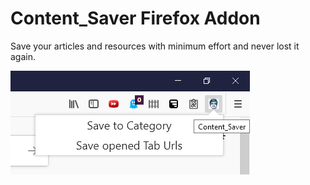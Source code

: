 # Content_Saver Firefox Addon
Save your articles and resources with minimum effort and never lost it again.

[![Screenshot](/product_screenshot.png?raw=true "Optional Title")](https://www.facebook.com/shaon.majumder)
